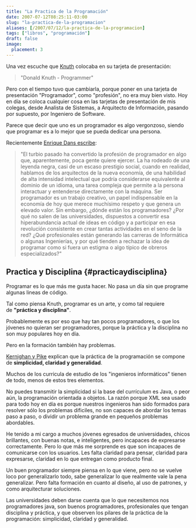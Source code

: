 ```yaml
---
title: "La Practica de la Programación"
date: 2007-07-12T08:25:11-03:00
slug: "la-practica-de-la-programacion"
aliases: [/2007/07/12/la-practica-de-la-programacion]
tags: ["libros", "programación"]
draft: false
image:
  placement: 3
---
```

Una vez escuche que [Knuth](/2006/09/knuth_responde_a_todas_las_preguntas.html)
colocaba en su tarjeta de presentación:

> "Donald Knuth - Programmer"

Pero con el tiempo tuvo que cambiarla, porque poner en una tarjeta de
presentación "Programador", como "profesión", no era muy bien visto.
Hoy en día se coloca cualquier cosa en las tarjetas de presentación de
mis colegas, desde Analista de Sistemas, a Arquitecto de Información,
pasando por supuesto, por Ingeniero de Software.

Parece que decir que uno es un programador es algo vergonzoso, siendo
que programar es a lo mejor que se pueda dedicar una persona.

Recientemente [Enrique Dans escribe](http://www.libertaddigital.com/opiniones/opinion_38393.html):

> "El turbio pasado ha convertido la profesión de programador en algo
> que, aparentemente, poca gente quiere ejercer. La ha rodeado de una
> leyenda negra, casi de un escaso prestigio social, cuando en realidad,
> hablamos de los arquitectos de la nueva economía, de una habilidad de
> alta intensidad intelectual que podría considerarse equivalente al
> dominio de un idioma, una tarea compleja que permite a la persona
> interactuar y entenderse directamente con la máquina. Ser programador
> es un trabajo creativo, un papel indispensable en la economía de hoy
> que merece muchísimo respeto y que genera un elevado valor. Sin
> embargo, ¿dónde están los programadores? ¿Por qué no salen de las
> universidades, dispuestos a convertir esa hiperabundancia actual de
> ideas en código y a participar en esa revolución consistente en crear
> tantas actividades en el seno de la red? ¿Qué profesionales están
> generando las carreras de Informática o algunas Ingenierías, y por qué
> tienden a rechazar la idea de programar como si fuera un estigma o
> algo típico de obreros especializados?"

Practica y Disciplina {#practicaydisciplina}
---------------------

Programar es lo que más me gusta hacer. No pasa un día sin que programe
algunas lineas de código.

Tal como piensa Knuth, programar es un arte, y como tal requiere
de **"práctica y disciplina"**.

Probablemente es por eso que hay tan pocos programadores, o que los
jóvenes no quieran ser programadores, porque la práctica y la disciplina
no son muy populares hoy en día.

Pero en la formación también hay problemas.

[Kernighan y Pike](http://cm.bell-labs.com/cm/cs/tpop/index.html) explican que la
práctica de la programación se compone de **simplicidad, claridad y
generalidad**.

Muchos de los curricula de estudio de los "ingenieros informáticos"
tienen de todo, menos de estos tres elementos.

No puedes transmitir la simplicidad si la base del currículum es Java, o
peor aún, la programación orientada a objetos. La razón porque XML sea
usado para todo hoy en día es porque nuestros ingenieros han sido
formados para resolver sólo los problemas dificiles, no son capaces de
abordar los temas paso a paso, o dividir un problema grande en pequeños
problemas abordables.

He tenido a mi cargo a muchos jóvenes egresados de universidades, chicos
brillantes, con buenas notas, e inteligentes, pero incapaces de
expresarse correctamente. Pero lo que más me sorprende es que son
incapaces de comunicarse con los usuarios. Les falta claridad para
pensar, claridad para expresarse, claridad en lo que entregan como
producto final.

Un buen programador siempre piensa en lo que viene, pero no se vuelve
loco por generalizarlo todo, sabe generalizar lo que realmente vale la
pena generalizar. Pero falta formación en cuanto al diseño, al uso de
patrones, y como arquitecturar soluciones.

Las universidades deben darse cuenta que lo que necesitemos nos
programadores java, son buenos programadores, profesionales que tengan
disciplina y práctica, y que observen los pilares de la práctica de la
programación: simplicidad, claridad y generalidad.
